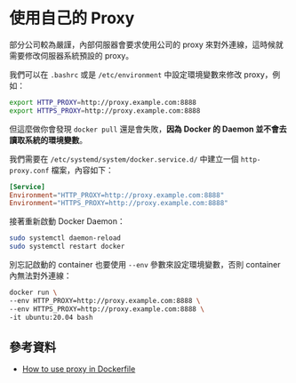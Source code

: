 # 使用自己的 Proxy

部分公司較為嚴謹，內部伺服器會要求使用公司的 proxy 來對外連線，這時候就需要修改伺服器系統預設的 proxy。

我們可以在 `.bashrc` 或是 `/etc/environment` 中設定環境變數來修改 proxy，例如：

```bash
export HTTP_PROXY=http://proxy.example.com:8888
export HTTPS_PROXY=http://proxy.example.com:8888
```

但這麼做你會發現 `docker pull` 還是會失敗，**因為 Docker 的 Daemon 並不會去讀取系統的環境變數**。

我們需要在 `/etc/systemd/system/docker.service.d/` 中建立一個 `http-proxy.conf` 檔案，內容如下：

```conf
[Service]
Environment="HTTP_PROXY=http://proxy.example.com:8888"
Environment="HTTPS_PROXY=http://proxy.example.com:8888"
```

接著重新啟動 Docker Daemon：

```bash
sudo systemctl daemon-reload
sudo systemctl restart docker
```

別忘記啟動的 container 也要使用 `--env` 參數來設定環境變數，否則 container 內無法對外連線：

```bash
docker run \
--env HTTP_PROXY=http://proxy.example.com:8888 \
--env HTTPS_PROXY=http://proxy.example.com:8888 \
-it ubuntu:20.04 bash
```

## 參考資料

- [How to use proxy in Dockerfile](https://stackoverflow.com/questions/23111631/how-to-use-proxy-in-dockerfile)
